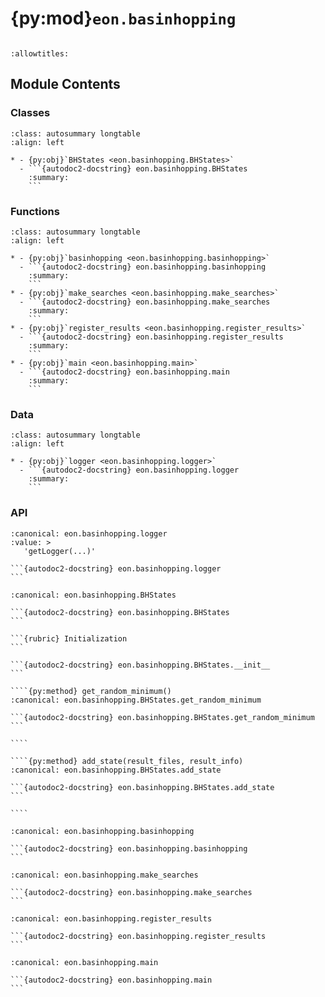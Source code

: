 # {py:mod}`eon.basinhopping`

```{py:module} eon.basinhopping
```

```{autodoc2-docstring} eon.basinhopping
:allowtitles:
```

## Module Contents

### Classes

````{list-table}
:class: autosummary longtable
:align: left

* - {py:obj}`BHStates <eon.basinhopping.BHStates>`
  - ```{autodoc2-docstring} eon.basinhopping.BHStates
    :summary:
    ```
````

### Functions

````{list-table}
:class: autosummary longtable
:align: left

* - {py:obj}`basinhopping <eon.basinhopping.basinhopping>`
  - ```{autodoc2-docstring} eon.basinhopping.basinhopping
    :summary:
    ```
* - {py:obj}`make_searches <eon.basinhopping.make_searches>`
  - ```{autodoc2-docstring} eon.basinhopping.make_searches
    :summary:
    ```
* - {py:obj}`register_results <eon.basinhopping.register_results>`
  - ```{autodoc2-docstring} eon.basinhopping.register_results
    :summary:
    ```
* - {py:obj}`main <eon.basinhopping.main>`
  - ```{autodoc2-docstring} eon.basinhopping.main
    :summary:
    ```
````

### Data

````{list-table}
:class: autosummary longtable
:align: left

* - {py:obj}`logger <eon.basinhopping.logger>`
  - ```{autodoc2-docstring} eon.basinhopping.logger
    :summary:
    ```
````

### API

````{py:data} logger
:canonical: eon.basinhopping.logger
:value: >
   'getLogger(...)'

```{autodoc2-docstring} eon.basinhopping.logger
```

````

`````{py:class} BHStates()
:canonical: eon.basinhopping.BHStates

```{autodoc2-docstring} eon.basinhopping.BHStates
```

```{rubric} Initialization
```

```{autodoc2-docstring} eon.basinhopping.BHStates.__init__
```

````{py:method} get_random_minimum()
:canonical: eon.basinhopping.BHStates.get_random_minimum

```{autodoc2-docstring} eon.basinhopping.BHStates.get_random_minimum
```

````

````{py:method} add_state(result_files, result_info)
:canonical: eon.basinhopping.BHStates.add_state

```{autodoc2-docstring} eon.basinhopping.BHStates.add_state
```

````

`````

````{py:function} basinhopping()
:canonical: eon.basinhopping.basinhopping

```{autodoc2-docstring} eon.basinhopping.basinhopping
```
````

````{py:function} make_searches(comm, wuid, bhstates)
:canonical: eon.basinhopping.make_searches

```{autodoc2-docstring} eon.basinhopping.make_searches
```
````

````{py:function} register_results(comm, bhstates)
:canonical: eon.basinhopping.register_results

```{autodoc2-docstring} eon.basinhopping.register_results
```
````

````{py:function} main()
:canonical: eon.basinhopping.main

```{autodoc2-docstring} eon.basinhopping.main
```
````
